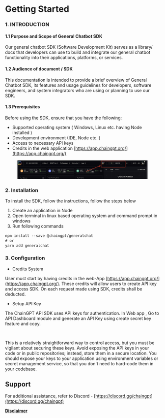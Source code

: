 # Getting Started

### 1. INTRODUCTION

#### 1.1    Purpose and Scope of General Chatbot SDK

Our general chatbot SDK (Software Development Kit) serves as a library/ docs that developers can use to build and integrate our general chatbot functionality into their applications, platforms, or services.&#x20;

#### 1.2    Audience of document / SDK

This documentation is intended to provide a brief overview of General Chatbot SDK,  its features and usage guidelines for developers, software engineers, and system integrators who are using or planning to use our SDK.

#### 1.3 Prerequisites

Before using the SDK, ensure that you have the following:

* Supported operating system  ( Windows, Linux etc.  having Node installed )
* Development environment (IDE, Node etc. )
* Access to necessary API keys&#x20;
* Credits in the web application [https://app.chaingpt.org/](https://app.chaingpt.org/)

<figure><img src="../../../.gitbook/assets/image (41).png" alt=""><figcaption></figcaption></figure>

### 2. Installation

To install the SDK, follow the instructions, follow the steps below

1. Create an application in Node
2. Open terminal in linux based operating system and command prompt in windows
3. Run following commands

```shell
npm install --save @chaingpt/generalchat
# or
yarn add generalchat
```

### 3. Configuration

* Credits System&#x20;

User must start by having credits in the web-App  [https://app.chaingpt.org/](https://app.chaingpt.org/). These credits will allow users to create API key and access SDK. On each request made using SDK, credits shall be deducted.



* Setup API Key

The ChainGPT API SDK uses API keys for authentication. In Web app , Go to API Dashboard module and generate an API Key using create secret key feature and copy.  &#x20;

<figure><img src="https://lh7-rt.googleusercontent.com/docsz/AD_4nXfPhftjCj6HSdKNxKiNuiSwPdGruk6kEdFGqtnL3EdsYh98vZn8AKojMBggPoJjth19wMH8QKM4lRcbVVJghhDKzazIlXPFXGcqx8z8gKoMBpmb7MlFGTPI4cnVMLnP2A1-7DwHOw?key=BZ2FNEbHjC87wc5CO56IlqCS" alt=""><figcaption></figcaption></figure>

This is a relatively straightforward way to control access, but you must be vigilant about securing these keys. Avoid exposing the API keys in your code or in public repositories; instead, store them in a secure location. You should expose your keys to your application using environment variables or secret management service, so that you don't need to hard-code them in your codebase.

## Support

For additional assistance, refer to Discord - [https://discord.gg/chaingpt](https://discord.gg/chaingpt)

[**Disclaimer**](../../../misc/legal-docs/disclaimer.md)

